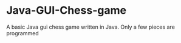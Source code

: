# Java-GUI-Chess-game
A basic Java gui chess game written in Java.
Only a few pieces are programmed
